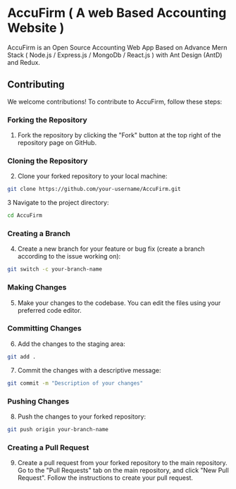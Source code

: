 # AccuFirm ( A web Based Accounting Website )

AccuFirm is an Open Source Accounting Web App Based on Advance Mern Stack ( Node.js / Express.js / MongoDb / React.js ) with Ant Design (AntD) and Redux.






## Contributing

We welcome contributions! To contribute to AccuFirm, follow these steps:

### Forking the Repository

1. Fork the repository by clicking the "Fork" button at the top right of the repository page on GitHub.

### Cloning the Repository

2. Clone your forked repository to your local machine:
```bash
git clone https://github.com/your-username/AccuFirm.git
```

3 Navigate to the project directory:
```bash
cd AccuFirm
```

### Creating a Branch

4. Create a new branch for your feature or bug fix (create a branch according to the issue working on):
```bash
git switch -c your-branch-name
```
### Making Changes

5. Make your changes to the codebase. You can edit the files using your preferred code editor.

### Committing Changes

6. Add the changes to the staging area:
```bash
git add .
```

7. Commit the changes with a descriptive message:
```bash
git commit -m "Description of your changes"
```

### Pushing Changes

8. Push the changes to your forked repository:
```bash
git push origin your-branch-name
```

### Creating a Pull Request

9. Create a pull request from your forked repository to the main repository. Go to the "Pull Requests" tab on the main repository, and click "New Pull Request". Follow the instructions to create your pull request.